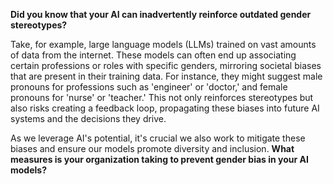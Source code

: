 **Did you know that your AI can inadvertently reinforce outdated gender stereotypes?** 

Take, for example, large language models (LLMs) trained on vast amounts of data from the internet. These models can often end up associating certain professions or roles with specific genders, mirroring societal biases that are present in their training data. For instance, they might suggest male pronouns for professions such as 'engineer' or 'doctor,' and female pronouns for 'nurse' or 'teacher.' This not only reinforces stereotypes but also risks creating a feedback loop, propagating these biases into future AI systems and the decisions they drive.

As we leverage AI's potential, it's crucial we also work to mitigate these biases and ensure our models promote diversity and inclusion. **What measures is your organization taking to prevent gender bias in your AI models?**